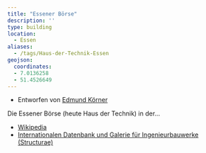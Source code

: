 ```yaml
---
title: "Essener Börse"
description: ''
type: building
location:
  - Essen
aliases:
  - /tags/Haus-der-Technik-Essen
geojson:
  coordinates:
  - 7.0136258
  - 51.4526649
---
```


* Entworfen von [Edmund Körner](/tags/Edmund-Körner)

Die Essener Börse (heute Haus der Technik) in der...
* [Wikipedia](https://de.wikipedia.org/wiki/Haus_der_Technik_(Essen))
* [Internationalen Datenbank und Galerie für Ingenieurbauwerke (Structurae)](https://structurae.net/de/bauwerke/haus-der-technik)
